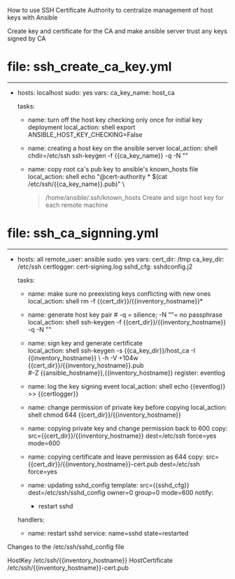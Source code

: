 How to use SSH Certificate Authority to centralize management of host keys with Ansible

Create key and certificate for the CA and make ansible server trust any keys signed by CA

 # file: ssh_create_ca_key.yml
 ---
 - hosts: localhost
   sudo: yes
   vars:
     ca_key_name: host_ca

   tasks:
   - name: turn off the host key checking only once for initial key deployment
     local_action: shell export ANSIBLE_HOST_KEY_CHECKING=False

   - name: creating a host key on the ansible server
     local_action: shell chdir=/etc/ssh ssh-keygen -f {{ca_key_name}} -q -N ""

   - name: copy root ca's pub key to ansible's known_hosts file
     local_action: shell echo "@cert-authority * $(cat /etc/ssh/{{ca_key_name}}.pub)" \
       > /home/ansible/.ssh/known_hosts
Create and sign host key for each remote machine

 # file: ssh_ca_signning.yml
 ---
 - hosts: all
   remote_user: ansible
   sudo: yes
   vars:
     cert_dir: /tmp
     ca_key_dir: /etc/ssh
     certlogger: cert-signing.log
     sshd_cfg: sshdconfig.j2

   tasks:
   - name: make sure no preexisting keys conflicting with new ones
     local_action: shell rm -f {{cert_dir}}/{{inventory_hostname}}*

   - name: generate host key pair # -q = silience; -N ""= no passphrase
     local_action: shell ssh-keygen -f {{cert_dir}}/{{inventory_hostname}} -q -N "" 

   - name: sign key and generate certificate  
     local_action: shell ssh-keygen -s {{ca_key_dir}}/host_ca -I {{inventory_hostname}} \ 
        -h -V +104w {{cert_dir}}/{{inventory_hostname}}.pub \
        #-Z {{ansible_hostname}},{{inventory_hostname}} 
     register: eventlog

   - name: log the key signing event
     local_action: shell echo {{eventlog}} >> {{certlogger}}

   - name: change permission of private key before copying
     local_action: shell chmod 644 {{cert_dir}}/{{inventory_hostname}} 

   - name: copying private key and change permission back to 600
     copy: src={{cert_dir}}/{{inventory_hostname}} dest=/etc/ssh force=yes mode=600

   - name: copying certificate and leave permission as 644
     copy: src={{cert_dir}}/{{inventory_hostname}}-cert.pub dest=/etc/ssh force=yes

   - name: updating sshd_config 
     template: src={{sshd_cfg}} dest=/etc/ssh/sshd_config owner=0 group=0 mode=600
     notify:
     - restart sshd

   handlers:
     - name: restart sshd
       service: name=sshd state=restarted


Changes to the /etc/ssh/sshd_config file

 HostKey /etc/ssh/{{inventory_hostname}}
 HostCertificate /etc/ssh/{{inventory_hostname}}-cert.pub




